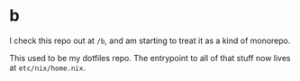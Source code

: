# b

I check this repo out at `/b`, and am starting to treat it as a kind of monorepo.

This used to be my dotfiles repo. The entrypoint to all of that stuff now lives at
`etc/nix/home.nix`.
